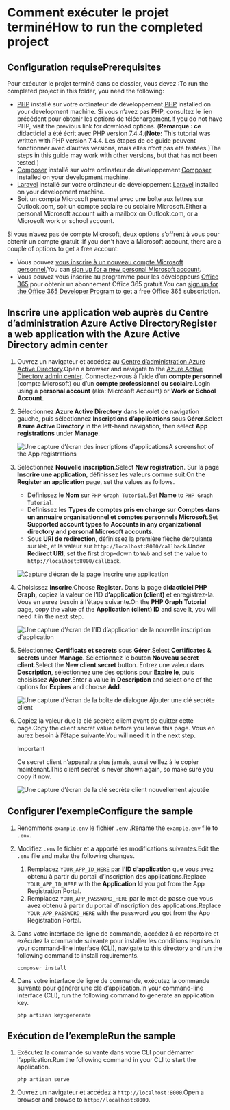 # <a name="how-to-run-the-completed-project"></a><span data-ttu-id="0a088-101">Comment exécuter le projet terminé</span><span class="sxs-lookup"><span data-stu-id="0a088-101">How to run the completed project</span></span>

## <a name="prerequisites"></a><span data-ttu-id="0a088-102">Configuration requise</span><span class="sxs-lookup"><span data-stu-id="0a088-102">Prerequisites</span></span>

<span data-ttu-id="0a088-103">Pour exécuter le projet terminé dans ce dossier, vous devez :</span><span class="sxs-lookup"><span data-stu-id="0a088-103">To run the completed project in this folder, you need the following:</span></span>

- <span data-ttu-id="0a088-104">[PHP](http://php.net/downloads.php) installé sur votre ordinateur de développement.</span><span class="sxs-lookup"><span data-stu-id="0a088-104">[PHP](http://php.net/downloads.php) installed on your development machine.</span></span> <span data-ttu-id="0a088-105">Si vous n’avez pas PHP, consultez le lien précédent pour obtenir les options de téléchargement.</span><span class="sxs-lookup"><span data-stu-id="0a088-105">If you do not have PHP, visit the previous link for download options.</span></span> <span data-ttu-id="0a088-106">(**Remarque : ce** didacticiel a été écrit avec PHP version 7.4.4.</span><span class="sxs-lookup"><span data-stu-id="0a088-106">(**Note:** This tutorial was written with PHP version 7.4.4.</span></span> <span data-ttu-id="0a088-107">Les étapes de ce guide peuvent fonctionner avec d’autres versions, mais elles n’ont pas été testées.)</span><span class="sxs-lookup"><span data-stu-id="0a088-107">The steps in this guide may work with other versions, but that has not been tested.)</span></span>
- <span data-ttu-id="0a088-108">[Composer](https://getcomposer.org/) installé sur votre ordinateur de développement.</span><span class="sxs-lookup"><span data-stu-id="0a088-108">[Composer](https://getcomposer.org/) installed on your development machine.</span></span>
- <span data-ttu-id="0a088-109">[Laravel](https://laravel.com/) installé sur votre ordinateur de développement.</span><span class="sxs-lookup"><span data-stu-id="0a088-109">[Laravel](https://laravel.com/) installed on your development machine.</span></span>
- <span data-ttu-id="0a088-110">Soit un compte Microsoft personnel avec une boîte aux lettres sur Outlook.com, soit un compte scolaire ou scolaire Microsoft.</span><span class="sxs-lookup"><span data-stu-id="0a088-110">Either a personal Microsoft account with a mailbox on Outlook.com, or a Microsoft work or school account.</span></span>

<span data-ttu-id="0a088-111">Si vous n’avez pas de compte Microsoft, deux options s’offrent à vous pour obtenir un compte gratuit :</span><span class="sxs-lookup"><span data-stu-id="0a088-111">If you don't have a Microsoft account, there are a couple of options to get a free account:</span></span>

- <span data-ttu-id="0a088-112">Vous pouvez [vous inscrire à un nouveau compte Microsoft personnel.](https://signup.live.com/signup?wa=wsignin1.0&rpsnv=12&ct=1454618383&rver=6.4.6456.0&wp=MBI_SSL_SHARED&wreply=https://mail.live.com/default.aspx&id=64855&cbcxt=mai&bk=1454618383&uiflavor=web&uaid=b213a65b4fdc484382b6622b3ecaa547&mkt=E-US&lc=1033&lic=1)</span><span class="sxs-lookup"><span data-stu-id="0a088-112">You can [sign up for a new personal Microsoft account](https://signup.live.com/signup?wa=wsignin1.0&rpsnv=12&ct=1454618383&rver=6.4.6456.0&wp=MBI_SSL_SHARED&wreply=https://mail.live.com/default.aspx&id=64855&cbcxt=mai&bk=1454618383&uiflavor=web&uaid=b213a65b4fdc484382b6622b3ecaa547&mkt=E-US&lc=1033&lic=1).</span></span>
- <span data-ttu-id="0a088-113">Vous pouvez vous inscrire au programme pour les développeurs [Office 365](https://developer.microsoft.com/office/dev-program) pour obtenir un abonnement Office 365 gratuit.</span><span class="sxs-lookup"><span data-stu-id="0a088-113">You can [sign up for the Office 365 Developer Program](https://developer.microsoft.com/office/dev-program) to get a free Office 365 subscription.</span></span>

## <a name="register-a-web-application-with-the-azure-active-directory-admin-center"></a><span data-ttu-id="0a088-114">Inscrire une application web auprès du Centre d’administration Azure Active Directory</span><span class="sxs-lookup"><span data-stu-id="0a088-114">Register a web application with the Azure Active Directory admin center</span></span>

1. <span data-ttu-id="0a088-115">Ouvrez un navigateur et accédez au [Centre d’administration Azure Active Directory](https://aad.portal.azure.com).</span><span class="sxs-lookup"><span data-stu-id="0a088-115">Open a browser and navigate to the [Azure Active Directory admin center](https://aad.portal.azure.com).</span></span> <span data-ttu-id="0a088-116">Connectez-vous à l’aide d’un **compte personnel** (compte Microsoft) ou d’un **compte professionnel ou scolaire**.</span><span class="sxs-lookup"><span data-stu-id="0a088-116">Login using a **personal account** (aka: Microsoft Account) or **Work or School Account**.</span></span>

1. <span data-ttu-id="0a088-117">Sélectionnez **Azure Active Directory** dans le volet de navigation gauche, puis sélectionnez **Inscriptions d’applications** sous **Gérer**.</span><span class="sxs-lookup"><span data-stu-id="0a088-117">Select **Azure Active Directory** in the left-hand navigation, then select **App registrations** under **Manage**.</span></span>

    ![<span data-ttu-id="0a088-118">Une capture d’écran des inscriptions d’applications</span><span class="sxs-lookup"><span data-stu-id="0a088-118">A screenshot of the App registrations</span></span> ](/tutorial/images/aad-portal-app-registrations.png)

1. <span data-ttu-id="0a088-119">Sélectionnez **Nouvelle inscription**.</span><span class="sxs-lookup"><span data-stu-id="0a088-119">Select **New registration**.</span></span> <span data-ttu-id="0a088-120">Sur la page **Inscrire une application**, définissez les valeurs comme suit.</span><span class="sxs-lookup"><span data-stu-id="0a088-120">On the **Register an application** page, set the values as follows.</span></span>

    - <span data-ttu-id="0a088-121">Définissez le **Nom** sur `PHP Graph Tutorial`.</span><span class="sxs-lookup"><span data-stu-id="0a088-121">Set **Name** to `PHP Graph Tutorial`.</span></span>
    - <span data-ttu-id="0a088-122">Définissez les **Types de comptes pris en charge** sur **Comptes dans un annuaire organisationnel et comptes personnels Microsoft**.</span><span class="sxs-lookup"><span data-stu-id="0a088-122">Set **Supported account types** to **Accounts in any organizational directory and personal Microsoft accounts**.</span></span>
    - <span data-ttu-id="0a088-123">Sous **URI de redirection**, définissez la première flèche déroulante sur `Web`, et la valeur sur `http://localhost:8000/callback`.</span><span class="sxs-lookup"><span data-stu-id="0a088-123">Under **Redirect URI**, set the first drop-down to `Web` and set the value to `http://localhost:8000/callback`.</span></span>

    ![Capture d’écran de la page Inscrire une application](/tutorial/images/aad-register-an-app.png)

1. <span data-ttu-id="0a088-125">Choisissez **Inscrire**.</span><span class="sxs-lookup"><span data-stu-id="0a088-125">Choose **Register**.</span></span> <span data-ttu-id="0a088-126">Dans la page **didacticiel PHP Graph,** copiez la valeur de l’ID **d’application (client)** et enregistrez-la. Vous en aurez besoin à l’étape suivante.</span><span class="sxs-lookup"><span data-stu-id="0a088-126">On the **PHP Graph Tutorial** page, copy the value of the **Application (client) ID** and save it, you will need it in the next step.</span></span>

    ![Une capture d’écran de l’ID d’application de la nouvelle inscription d'application](/tutorial/images/aad-application-id.png)

1. <span data-ttu-id="0a088-128">Sélectionnez **Certificats et secrets** sous **Gérer**.</span><span class="sxs-lookup"><span data-stu-id="0a088-128">Select **Certificates & secrets** under **Manage**.</span></span> <span data-ttu-id="0a088-129">Sélectionnez le bouton **Nouveau secret client**.</span><span class="sxs-lookup"><span data-stu-id="0a088-129">Select the **New client secret** button.</span></span> <span data-ttu-id="0a088-130">Entrez une valeur dans **Description**, sélectionnez une des options pour **Expire le**, puis choisissez **Ajouter**.</span><span class="sxs-lookup"><span data-stu-id="0a088-130">Enter a value in **Description** and select one of the options for **Expires** and choose **Add**.</span></span>

    ![Une capture d’écran de la boîte de dialogue Ajouter une clé secrète client](/tutorial/images/aad-new-client-secret.png)

1. <span data-ttu-id="0a088-132">Copiez la valeur due la clé secrète client avant de quitter cette page.</span><span class="sxs-lookup"><span data-stu-id="0a088-132">Copy the client secret value before you leave this page.</span></span> <span data-ttu-id="0a088-133">Vous en aurez besoin à l’étape suivante.</span><span class="sxs-lookup"><span data-stu-id="0a088-133">You will need it in the next step.</span></span>

    > [!IMPORTANT]
    > <span data-ttu-id="0a088-134">Ce secret client n’apparaîtra plus jamais, aussi veillez à le copier maintenant.</span><span class="sxs-lookup"><span data-stu-id="0a088-134">This client secret is never shown again, so make sure you copy it now.</span></span>

    ![Une capture d’écran de la clé secrète client nouvellement ajoutée](/tutorial/images/aad-copy-client-secret.png)

## <a name="configure-the-sample"></a><span data-ttu-id="0a088-136">Configurer l’exemple</span><span class="sxs-lookup"><span data-stu-id="0a088-136">Configure the sample</span></span>

1. <span data-ttu-id="0a088-137">Renommons `example.env` le fichier `.env` .</span><span class="sxs-lookup"><span data-stu-id="0a088-137">Rename the `example.env` file to `.env`.</span></span>
1. <span data-ttu-id="0a088-138">Modifiez `.env` le fichier et a apporté les modifications suivantes.</span><span class="sxs-lookup"><span data-stu-id="0a088-138">Edit the `.env` file and make the following changes.</span></span>
    1. <span data-ttu-id="0a088-139">Remplacez `YOUR_APP_ID_HERE` par **l’ID d’application** que vous avez obtenu à partir du portail d’inscription des applications.</span><span class="sxs-lookup"><span data-stu-id="0a088-139">Replace `YOUR_APP_ID_HERE` with the **Application Id** you got from the App Registration Portal.</span></span>
    1. <span data-ttu-id="0a088-140">Remplacez `YOUR_APP_PASSWORD_HERE` par le mot de passe que vous avez obtenu à partir du portail d’inscription des applications.</span><span class="sxs-lookup"><span data-stu-id="0a088-140">Replace `YOUR_APP_PASSWORD_HERE` with the password you got from the App Registration Portal.</span></span>
1. <span data-ttu-id="0a088-141">Dans votre interface de ligne de commande, accédez à ce répertoire et exécutez la commande suivante pour installer les conditions requises.</span><span class="sxs-lookup"><span data-stu-id="0a088-141">In your command-line interface (CLI), navigate to this directory and run the following command to install requirements.</span></span>

    ```Shell
    composer install
    ```

1. <span data-ttu-id="0a088-142">Dans votre interface de ligne de commande, exécutez la commande suivante pour générer une clé d’application.</span><span class="sxs-lookup"><span data-stu-id="0a088-142">In your command-line interface (CLI), run the following command to generate an application key.</span></span>

    ```Shell
    php artisan key:generate
    ```

## <a name="run-the-sample"></a><span data-ttu-id="0a088-143">Exécution de l’exemple</span><span class="sxs-lookup"><span data-stu-id="0a088-143">Run the sample</span></span>

1. <span data-ttu-id="0a088-144">Exécutez la commande suivante dans votre CLI pour démarrer l’application.</span><span class="sxs-lookup"><span data-stu-id="0a088-144">Run the following command in your CLI to start the application.</span></span>

    ```Shell
    php artisan serve
    ```

1. <span data-ttu-id="0a088-145">Ouvrez un navigateur et accédez à `http://localhost:8000`.</span><span class="sxs-lookup"><span data-stu-id="0a088-145">Open a browser and browse to `http://localhost:8000`.</span></span>
